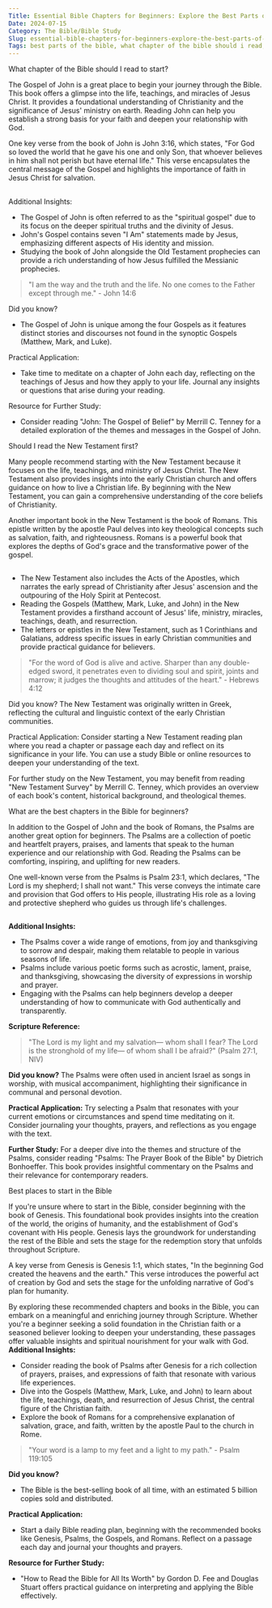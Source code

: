 ```yaml
---
Title: Essential Bible Chapters for Beginners: Explore the Best Parts of the New Testament
Date: 2024-07-15
Category: The Bible/Bible Study
Slug: essential-bible-chapters-for-beginners-explore-the-best-parts-of-the-new-testament
Tags: best parts of the bible, what chapter of the bible should i read, best chapter to start in the bible, should i read the new testament first, best chapters in the bible for beginners, best places to start in the bible
---
```

What chapter of the Bible should I read to start?

The Gospel of John is a great place to begin your journey through the Bible. This book offers a glimpse into the life, teachings, and miracles of Jesus Christ. It provides a foundational understanding of Christianity and the significance of Jesus' ministry on earth. Reading John can help you establish a strong basis for your faith and deepen your relationship with God.

One key verse from the book of John is John 3:16, which states, "For God so loved the world that he gave his one and only Son, that whoever believes in him shall not perish but have eternal life." This verse encapsulates the central message of the Gospel and highlights the importance of faith in Jesus Christ for salvation.
##
Additional Insights:
- The Gospel of John is often referred to as the "spiritual gospel" due to its focus on the deeper spiritual truths and the divinity of Jesus.
- John's Gospel contains seven "I Am" statements made by Jesus, emphasizing different aspects of His identity and mission.
- Studying the book of John alongside the Old Testament prophecies can provide a rich understanding of how Jesus fulfilled the Messianic prophecies.

> "I am the way and the truth and the life. No one comes to the Father except through me." - John 14:6

Did you know?
- The Gospel of John is unique among the four Gospels as it features distinct stories and discourses not found in the synoptic Gospels (Matthew, Mark, and Luke).

Practical Application:
- Take time to meditate on a chapter of John each day, reflecting on the teachings of Jesus and how they apply to your life. Journal any insights or questions that arise during your reading.

Resource for Further Study:
- Consider reading "John: The Gospel of Belief" by Merrill C. Tenney for a detailed exploration of the themes and messages in the Gospel of John.


Should I read the New Testament first?

Many people recommend starting with the New Testament because it focuses on the life, teachings, and ministry of Jesus Christ. The New Testament also provides insights into the early Christian church and offers guidance on how to live a Christian life. By beginning with the New Testament, you can gain a comprehensive understanding of the core beliefs of Christianity.

Another important book in the New Testament is the book of Romans. This epistle written by the apostle Paul delves into key theological concepts such as salvation, faith, and righteousness. Romans is a powerful book that explores the depths of God's grace and the transformative power of the gospel.
##
- The New Testament also includes the Acts of the Apostles, which narrates the early spread of Christianity after Jesus' ascension and the outpouring of the Holy Spirit at Pentecost.
- Reading the Gospels (Matthew, Mark, Luke, and John) in the New Testament provides a firsthand account of Jesus' life, ministry, miracles, teachings, death, and resurrection.
- The letters or epistles in the New Testament, such as 1 Corinthians and Galatians, address specific issues in early Christian communities and provide practical guidance for believers.

> "For the word of God is alive and active. Sharper than any double-edged sword, it penetrates even to dividing soul and spirit, joints and marrow; it judges the thoughts and attitudes of the heart." - Hebrews 4:12

Did you know? The New Testament was originally written in Greek, reflecting the cultural and linguistic context of the early Christian communities.

Practical Application: Consider starting a New Testament reading plan where you read a chapter or passage each day and reflect on its significance in your life. You can use a study Bible or online resources to deepen your understanding of the text.

For further study on the New Testament, you may benefit from reading "New Testament Survey" by Merrill C. Tenney, which provides an overview of each book's content, historical background, and theological themes.


What are the best chapters in the Bible for beginners?

In addition to the Gospel of John and the book of Romans, the Psalms are another great option for beginners. The Psalms are a collection of poetic and heartfelt prayers, praises, and laments that speak to the human experience and our relationship with God. Reading the Psalms can be comforting, inspiring, and uplifting for new readers.

One well-known verse from the Psalms is Psalm 23:1, which declares, "The Lord is my shepherd; I shall not want." This verse conveys the intimate care and provision that God offers to His people, illustrating His role as a loving and protective shepherd who guides us through life's challenges.
##
**Additional Insights:**
- The Psalms cover a wide range of emotions, from joy and thanksgiving to sorrow and despair, making them relatable to people in various seasons of life.
- Psalms include various poetic forms such as acrostic, lament, praise, and thanksgiving, showcasing the diversity of expressions in worship and prayer.
- Engaging with the Psalms can help beginners develop a deeper understanding of how to communicate with God authentically and transparently.

**Scripture Reference:**
> "The Lord is my light and my salvation— whom shall I fear? The Lord is the stronghold of my life— of whom shall I be afraid?" (Psalm 27:1, NIV)

**Did you know?**
The Psalms were often used in ancient Israel as songs in worship, with musical accompaniment, highlighting their significance in communal and personal devotion.

**Practical Application:**
Try selecting a Psalm that resonates with your current emotions or circumstances and spend time meditating on it. Consider journaling your thoughts, prayers, and reflections as you engage with the text.

**Further Study:**
For a deeper dive into the themes and structure of the Psalms, consider reading "Psalms: The Prayer Book of the Bible" by Dietrich Bonhoeffer. This book provides insightful commentary on the Psalms and their relevance for contemporary readers.


Best places to start in the Bible

If you're unsure where to start in the Bible, consider beginning with the book of Genesis. This foundational book provides insights into the creation of the world, the origins of humanity, and the establishment of God's covenant with His people. Genesis lays the groundwork for understanding the rest of the Bible and sets the stage for the redemption story that unfolds throughout Scripture.

A key verse from Genesis is Genesis 1:1, which states, "In the beginning God created the heavens and the earth." This verse introduces the powerful act of creation by God and sets the stage for the unfolding narrative of God's plan for humanity.

By exploring these recommended chapters and books in the Bible, you can embark on a meaningful and enriching journey through Scripture. Whether you're a beginner seeking a solid foundation in the Christian faith or a seasoned believer looking to deepen your understanding, these passages offer valuable insights and spiritual nourishment for your walk with God.
**Additional Insights:**
- Consider reading the book of Psalms after Genesis for a rich collection of prayers, praises, and expressions of faith that resonate with various life experiences.
- Dive into the Gospels (Matthew, Mark, Luke, and John) to learn about the life, teachings, death, and resurrection of Jesus Christ, the central figure of the Christian faith.
- Explore the book of Romans for a comprehensive explanation of salvation, grace, and faith, written by the apostle Paul to the church in Rome.

> "Your word is a lamp to my feet and a light to my path." - Psalm 119:105

**Did you know?**
- The Bible is the best-selling book of all time, with an estimated 5 billion copies sold and distributed.

**Practical Application:**
- Start a daily Bible reading plan, beginning with the recommended books like Genesis, Psalms, the Gospels, and Romans. Reflect on a passage each day and journal your thoughts and prayers.

**Resource for Further Study:**
- "How to Read the Bible for All Its Worth" by Gordon D. Fee and Douglas Stuart offers practical guidance on interpreting and applying the Bible effectively.
